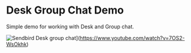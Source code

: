 # Desk Group Chat Demo

Simple demo for working with Desk and Group chat.

![Sendbird Desk group chat](https://img.youtube.com/vi/7OS2-WsOkhk/0.jpg)](https://www.youtube.com/watch?v=7OS2-WsOkhk)
